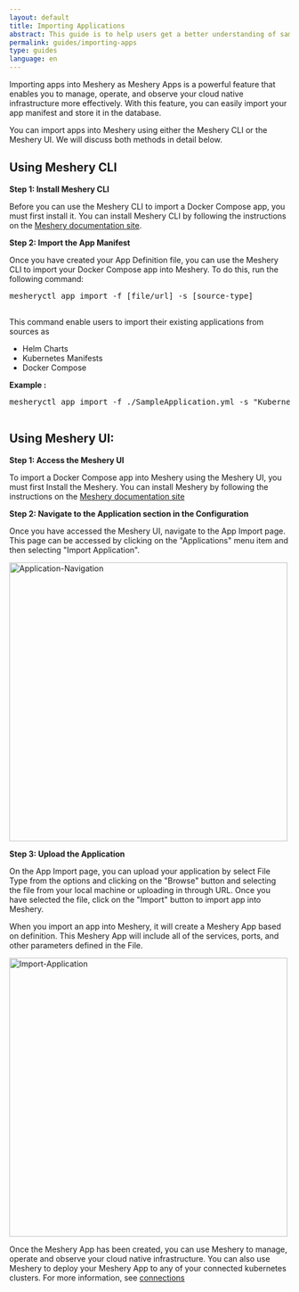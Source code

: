 ```yaml
---
layout: default
title: Importing Applications
abstract: This guide is to help users get a better understanding of sample apps
permalink: guides/importing-apps
type: guides
language: en
---
```


Importing apps into Meshery as Meshery Apps is a powerful feature that enables you to manage, operate, and observe your cloud native infrastructure more effectively. With this feature, you can easily import your app manifest and store it in the database.

You can import apps into Meshery using either the Meshery CLI or the Meshery UI. We will discuss both methods in detail below.

## Using Meshery CLI

**Step 1: Install Meshery CLI**

Before you can use the Meshery CLI to import a Docker Compose app, you must first install it. You can install Meshery CLI by following the instructions on the [Meshery documentation site](../installation/mesheryctl.md).

**Step 2: Import the App Manifest**

Once you have created your App Definition file, you can use the Meshery CLI to import your Docker Compose app into Meshery. To do this, run the following command:

<pre class="codeblock-pre">
<div class="codeblock"><div class="clipboardjs">mesheryctl app import -f [file/url] -s [source-type]</div></div>
</pre>

This command enable users to import their existing applications from sources as

- Helm Charts
- Kubernetes Manifests
- Docker Compose

**Example :**

<pre class="codeblock-pre">
<div class="codeblock"><div class="clipboardjs">mesheryctl app import -f ./SampleApplication.yml -s "Kubernetes Manifest"</div></div>
</pre>

## Using Meshery UI:

**Step 1: Access the Meshery UI**

To import a Docker Compose app into Meshery using the Meshery UI, you must first Install the Meshery. You can install Meshery by following the instructions on the [Meshery documentation site](../installation/quick-start.md)

**Step 2: Navigate to the Application section in the Configuration**

Once you have accessed the Meshery UI, navigate to the App Import page. This page can be accessed by clicking on the "Applications" menu item and then selecting "Import Application".

<a href="{{ site.baseurl }}/assets/img/applications/Menu.png"><img alt="Application-Navigation" style="width:500px;height:auto;" src="{{ site.baseurl }}/assets/img/applications/Menu.png" /></a>

**Step 3: Upload the Application**

On the App Import page, you can upload your application by select File Type from the options and clicking on the "Browse" button and selecting the file from your local machine or uploading in through URL. Once you have selected the file, click on the "Import" button to import app into Meshery.

When you import an app into Meshery, it will create a Meshery App based on definition. This Meshery App will include all of the services, ports, and other parameters defined in the File.

<a href="{{ site.baseurl }}/assets/img/applications/ImportApp.png"><img alt="Import-Application" style="width:500px;height:auto;" src="{{ site.baseurl }}/assets/img/applications/ImportApp.png" /></a>

Once the Meshery App has been created, you can use Meshery to manage, operate and observe your cloud native infrastructure. You can also use Meshery to deploy your Meshery App to any of your connected kubernetes clusters. For more information, see [connections](/installation/kubernetes)

